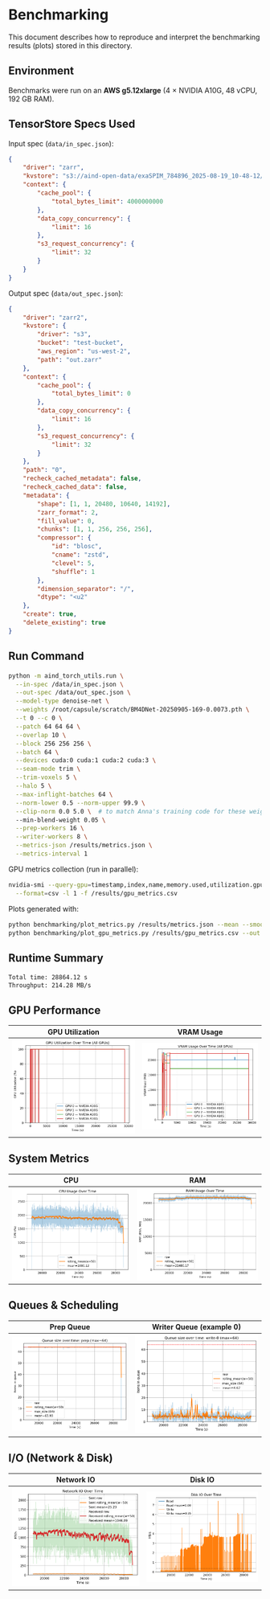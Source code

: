 # Benchmarking

This document describes how to reproduce and interpret the benchmarking results (plots) stored in this directory.

## Environment

Benchmarks were run on an **AWS g5.12xlarge** (4 × NVIDIA A10G, 48 vCPU, 192 GB RAM).

## TensorStore Specs Used

Input spec (`data/in_spec.json`):

```json
{
    "driver": "zarr",
    "kvstore": "s3://aind-open-data/exaSPIM_784896_2025-08-19_10-48-12/SPIM.ome.zarr/tile_000010_ch_488.zarr/0",
    "context": {
        "cache_pool": {
            "total_bytes_limit": 4000000000
        },
        "data_copy_concurrency": {
            "limit": 16
        },
        "s3_request_concurrency": {
            "limit": 32
        }
    }
}
```

Output spec (`data/out_spec.json`):

```json
{
    "driver": "zarr2",
    "kvstore": {
        "driver": "s3",
        "bucket": "test-bucket",
        "aws_region": "us-west-2",
        "path": "out.zarr"
    },
    "context": {
        "cache_pool": {
            "total_bytes_limit": 0
        },
        "data_copy_concurrency": {
            "limit": 16
        },
        "s3_request_concurrency": {
            "limit": 32
        }
    },
    "path": "0",
    "recheck_cached_metadata": false,
    "recheck_cached_data": false,
    "metadata": {
        "shape": [1, 1, 20480, 10640, 14192],
        "zarr_format": 2,
        "fill_value": 0,
        "chunks": [1, 1, 256, 256, 256],
        "compressor": {
            "id": "blosc",
            "cname": "zstd",
            "clevel": 5,
            "shuffle": 1
        },
        "dimension_separator": "/",
        "dtype": "<u2"
    },
    "create": true,
    "delete_existing": true
}
```

## Run Command

```bash
python -m aind_torch_utils.run \
  --in-spec /data/in_spec.json \
  --out-spec /data/out_spec.json \
  --model-type denoise-net \
  --weights /root/capsule/scratch/BM4DNet-20250905-169-0.0073.pth \
  --t 0 --c 0 \
  --patch 64 64 64 \
  --overlap 10 \
  --block 256 256 256 \
  --batch 64 \
  --devices cuda:0 cuda:1 cuda:2 cuda:3 \
  --seam-mode trim \
  --trim-voxels 5 \
  --halo 5 \
  --max-inflight-batches 64 \
  --norm-lower 0.5 --norm-upper 99.9 \
  --clip-norm 0.0 5.0 \  # to match Anna's training code for these weights
  --min-blend-weight 0.05 \
  --prep-workers 16 \
  --writer-workers 8 \
  --metrics-json /results/metrics.json \
  --metrics-interval 1
```

GPU metrics collection (run in parallel):

```bash
nvidia-smi --query-gpu=timestamp,index,name,memory.used,utilization.gpu \
  --format=csv -l 1 -f /results/gpu_metrics.csv
```

Plots generated with:

```bash
python benchmarking/plot_metrics.py /results/metrics.json --mean --smooth 50 --out /results/sys_plot
python benchmarking/plot_gpu_metrics.py /results/gpu_metrics.csv --out /results/gpu_plot
```

## Runtime Summary

```
Total time: 28864.12 s
Throughput: 214.28 MB/s
```

## GPU Performance

| GPU Utilization | VRAM Usage |
|-----------------|------------|
| ![GPU Util](images/gpu_plot_gpu_util.png) | ![VRAM](images/gpu_plot_vram.png) |

## System Metrics

| CPU | RAM |
|-----|-----|
| ![CPU](images/sys_plot_cpu.png) | ![RAM](images/sys_plot_ram.png) |

## Queues & Scheduling

| Prep Queue | Writer Queue (example 0) |
|------------|--------------------------|
| ![Prep](images/sys_plot_prep.png) | ![Write0](images/sys_plot_write-0.png) |

## I/O (Network & Disk)

| Network IO | Disk IO |
|------------|---------|
| ![Net](images/sys_plot_net_io.png) | ![Disk](images/sys_plot_disk_io.png) |

